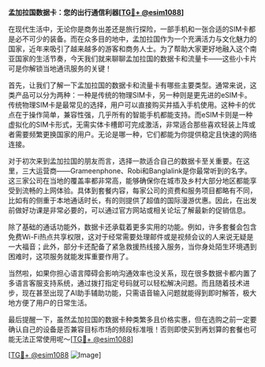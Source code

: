 **孟加拉国数据卡：您的出行通信利器[[TG💪+ @esim1088](https://t.me/s/esim1088)]**

在现代生活中，无论你是商务出差还是旅行探险，一部手机和一张合适的SIM卡都是必不可少的装备。而在众多目的地中，孟加拉国作为一个充满活力与文化魅力的国家，近年来吸引了越来越多的游客和商务人士。为了帮助大家更好地融入这个南亚国家的生活节奏，今天我们就来聊聊孟加拉国的数据卡和流量卡——这些小卡片可是你解锁当地通讯服务的关键！

首先，让我们了解一下孟加拉国的数据卡和流量卡有哪些主要类型。通常来说，这类产品可以分为两种：一种是传统的物理SIM卡，另一种则是更先进的eSIM卡。传统物理SIM卡是最常见的选择，用户可以直接购买并插入手机使用。这种卡的优点在于操作简单，兼容性强，几乎所有的智能手机都能支持。而eSIM卡则是一种虚拟化的SIM卡形式，无需实体卡槽即可完成激活，非常适合那些喜欢轻装上阵或者需要频繁更换国家的用户。无论是哪一种，它们都能为你提供稳定且快速的网络连接。

对于初次来到孟加拉国的朋友而言，选择一款适合自己的数据卡至关重要。在这里，三大运营商——Grameenphone、Robi和Banglalink是你最常听到的名字。这三家公司在当地的覆盖率都非常高，能够确保你在城市及乡村大部分地区都能享受到流畅的上网体验。具体到套餐内容，每家公司的资费和服务项目都略有不同，比如有的侧重于本地通话时长，有的则提供了超值的国际漫游优惠。因此，在出发前做好功课是非常必要的，可以通过官方网站或相关论坛了解最新的促销信息。

除了基础的通话功能外，数据卡还承载着更多实用的功能。例如，许多套餐会包含免费Wi-Fi热点共享权限，这对于经常需要处理邮件或是视频会议的人来说无疑是一大福音；此外，部分卡还配备了紧急救援热线接入服务，当你身处陌生环境遇到困难时，这项服务就能发挥重要作用了。

当然啦，如果你担心语言障碍会影响沟通效率也没关系，现在很多数据卡都内置了多语言客服支持系统，通过拨打指定号码就可以轻松解决问题。而且随着技术进步，现在甚至出现了AI助手辅助功能，只需语音输入问题就能得到即时解答，极大地方便了用户的日常生活。

最后提醒一下，虽然孟加拉国的数据卡种类繁多且价格实惠，但在选购之前一定要确认自己的设备是否兼容目标市场的频段标准哦！否则即使买到再划算的套餐也可能无法正常使用呢～[[TG💪+ @esim1088](https://t.me/s/esim1088)]

[[TG💪+ @esim1088](https://t.me/s/esim1088) ![Image](https://i.postimg.cc/4NQfJmqS/Snipaste-2025-05-13-00-14-12.png)]